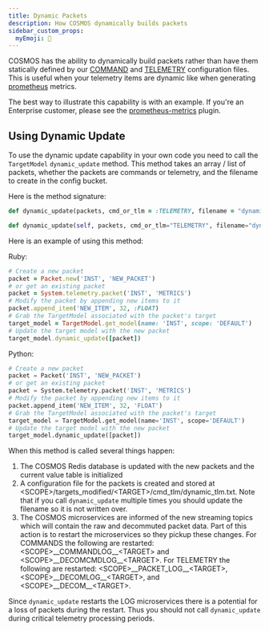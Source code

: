 ```yaml
---
title: Dynamic Packets
description: How COSMOS dynamically builds packets
sidebar_custom_props:
  myEmoji: 🧱
---
```


COSMOS has the ability to dynamically build packets rather than have them statically defined by our [COMMAND](/docs/configuration/command) and [TELEMETRY](/docs/configuration/telemetry) configuration files. This is useful when your telemetry items are dynamic like when generating [prometheus](https://prometheus.io/) metrics.

The best way to illustrate this capability is with an example. If you're an Enterprise customer, please see the [prometheus-metrics](https://github.com/OpenC3/cosmos-enterprise-plugins/tree/main/openc3-cosmos-prometheus-metrics) plugin.

## Using Dynamic Update

To use the dynamic update capability in your own code you need to call the `TargetModel` `dynamic_update` method. This method takes an array / list of packets, whether the packets are commands or telemetry, and the filename to create in the config bucket.

Here is the method signature:

```ruby
def dynamic_update(packets, cmd_or_tlm = :TELEMETRY, filename = "dynamic_tlm.txt")
```

```python
def dynamic_update(self, packets, cmd_or_tlm="TELEMETRY", filename="dynamic_tlm.txt")
```

Here is an example of using this method:

Ruby:

```ruby
# Create a new packet
packet = Packet.new('INST', 'NEW_PACKET')
# or get an existing packet
packet = System.telemetry.packet('INST', 'METRICS')
# Modify the packet by appending new items to it
packet.append_item('NEW_ITEM', 32, :FLOAT)
# Grab the TargetModel associated with the packet's target
target_model = TargetModel.get_model(name: 'INST', scope: 'DEFAULT')
# Update the target model with the new packet
target_model.dynamic_update([packet])
```

Python:

```python
# Create a new packet
packet = Packet('INST', 'NEW_PACKET')
# or get an existing packet
packet = System.telemetry.packet('INST', 'METRICS')
# Modify the packet by appending new items to it
packet.append_item('NEW_ITEM', 32, 'FLOAT')
# Grab the TargetModel associated with the packet's target
target_model = TargetModel.get_model(name='INST', scope='DEFAULT')
# Update the target model with the new packet
target_model.dynamic_update([packet])
```

When this method is called several things happen:

1. The COSMOS Redis database is updated with the new packets and the current value table is initialized
2. A configuration file for the packets is created and stored at &lt;SCOPE&gt;/targets_modified/&lt;TARGET&gt;/cmd_tlm/dynamic_tlm.txt. Note that if you call `dynamic_update` multiple times you should update the filename so it is not written over.
3. The COSMOS microservices are informed of the new streaming topics which will contain the raw and decommuted packet data. Part of this action is to restart the microservices so they pickup these changes. For COMMANDS the following are restarted: &lt;SCOPE&gt;\_\_COMMANDLOG\_\_&lt;TARGET&gt; and &lt;SCOPE&gt;\_\_DECOMCMDLOG\_\_&lt;TARGET&gt;. For TELEMETRY the following are restarted: &lt;SCOPE&gt;\_\_PACKET_LOG\_\_&lt;TARGET&gt;, &lt;SCOPE&gt;\_\_DECOMLOG\_\_&lt;TARGET&gt;, and &lt;SCOPE&gt;\_\_DECOM\_\_&lt;TARGET&gt;.

Since `dynamic_update` restarts the LOG microservices there is a potential for a loss of packets during the restart. Thus you should not call `dynamic_update` during critical telemetry processing periods.
